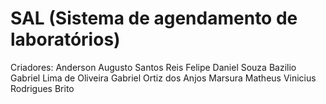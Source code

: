 # SAL (Sistema de agendamento de laboratórios)
Criadores:  Anderson Augusto Santos Reis
            Felipe Daniel Souza Bazilio
            Gabriel Lima de Oliveira
            Gabriel Ortiz dos Anjos Marsura
            Matheus Vinicius Rodrigues Brito
